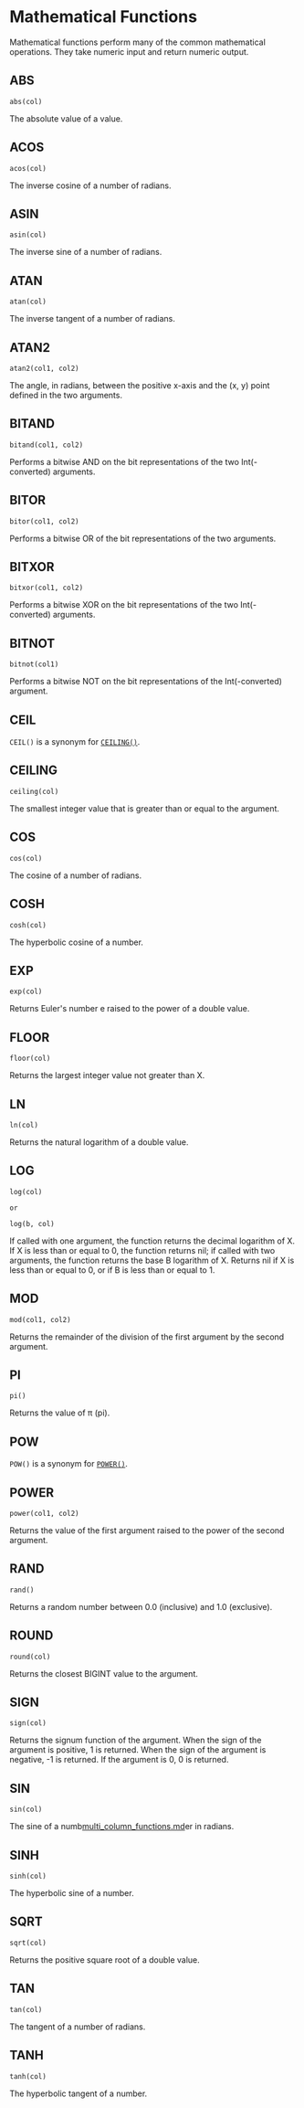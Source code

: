 # Mathematical Functions

Mathematical functions perform many of the common mathematical operations. They take numeric input and return numeric
output.

## ABS

```text
abs(col)
```

The absolute value of a value.

## ACOS

```text
acos(col)
```

The inverse cosine of a number of radians.

## ASIN

```text
asin(col)
```

The inverse sine of a number of radians.

## ATAN

```text
atan(col)
```

The inverse tangent of a number of radians.

## ATAN2

```text
atan2(col1, col2)
```

The angle, in radians, between the positive x-axis and the (x, y) point defined in the two arguments.

## BITAND

```text
bitand(col1, col2)
```

Performs a bitwise AND on the bit representations of the two Int(-converted) arguments.

## BITOR

```text
bitor(col1, col2)
```

Performs a bitwise OR of the bit representations of the two arguments.

## BITXOR

```text
bitxor(col1, col2)
```

Performs a bitwise XOR on the bit representations of the two Int(-converted) arguments.

## BITNOT

```text
bitnot(col1)
```

Performs a bitwise NOT on the bit representations of the Int(-converted) argument.

## CEIL

`CEIL()` is a synonym for [`CEILING()`](#ceiling).

## CEILING

```text
ceiling(col)
```

The smallest integer value that is greater than or equal to the argument.

## COS

```text
cos(col)
```

The cosine of a number of radians.

## COSH

```text
cosh(col)
```

The hyperbolic cosine of a number.

## EXP

```text
exp(col)
```

Returns Euler's number e raised to the power of a double value.

## FLOOR

```text
floor(col)
```

Returns the largest integer value not greater than X.

## LN

```text
ln(col)
```

Returns the natural logarithm of a double value.

## LOG

```text
log(col)

or

log(b, col)
```

If called with one argument, the function returns the decimal logarithm of X. If X is less than or equal to 0, the function returns nil; if called with two arguments, the function returns the base B logarithm of X. Returns nil if X is less than or equal to 0, or if B is less than or equal to 1.

## MOD

```text
mod(col1, col2)
```

Returns the remainder of the division of the first argument by the second argument.

## PI

```text
pi()
```

Returns the value of π (pi).

## POW

`POW()` is a synonym for [`POWER()`](#power).

## POWER

```text
power(col1, col2)
```

Returns the value of the first argument raised to the power of the second argument.

## RAND

```text
rand()
```

Returns a random number between 0.0 (inclusive) and 1.0 (exclusive).

## ROUND

```text
round(col)
```

Returns the closest BIGINT value to the argument.

## SIGN

```text
sign(col)
```

Returns the signum function of the argument. When the sign of the argument is positive, 1 is returned. When the sign of
the argument is negative, -1 is returned. If the argument is 0, 0 is returned.

## SIN

```text
sin(col)
```

The sine of a numb[multi_column_functions.md](multi_column_functions.md)er in radians.

## SINH

```text
sinh(col)
```

The hyperbolic sine of a number.

## SQRT

```text
sqrt(col)
```

Returns the positive square root of a double value.

## TAN

```text
tan(col)
```

The tangent of a number of radians.

## TANH

```text
tanh(col)
```

The hyperbolic tangent of a number.
